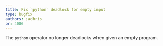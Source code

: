 ```yaml
---
title: Fix `python` deadlock for empty input
type: bugfix
authors: jachris
pr: 4086
---
```


The `python` operator no longer deadlocks when given an empty program.
